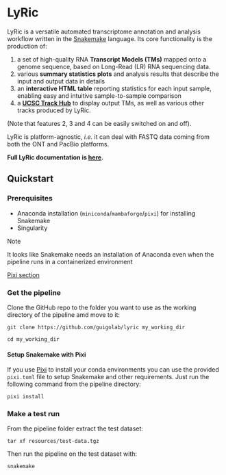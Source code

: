 # LyRic

LyRic is a versatile automated transcriptome annotation and analysis workflow written in the [Snakemake](https://snakemake.readthedocs.io/en/stable/) language. Its core functionality is the production of:

1. a set of high-quality RNA **Transcript Models (TMs)** mapped onto a genome sequence, based on Long-Read (LR) RNA sequencing data.
2. various **summary statistics plots** and analysis results that describe the input and output data in details
3. an **interactive HTML table** reporting statistics for each input sample, enabling easy and intuitive sample-to-sample comparison 
4. a **[UCSC Track Hub](http://genome.cse.ucsc.edu/goldenPath/help/hgTrackHubHelp.html)** to display output TMs, as well as various other tracks produced by LyRic.

(Note that features 2, 3 and 4 can be easily switched on and off).

LyRic is platform-agnostic, *i.e.* it can deal with FASTQ data coming from both the ONT and PacBio platforms.

**Full LyRic documentation is [here](https://guigolab.github.io/LyRic/documentation.html).**


## Quickstart

### Prerequisites

* Anaconda installation (`miniconda`/`mambaforge`/`pixi`) for installing Snakemake
* Singularity

> [!NOTE]  
> It looks like Snakemake needs an installation of Anaconda even when the pipeline runs in a containerized environment

<!-- TODO: Add docs or reference on how to install Snakemake -->

[Pixi section](#setup-snakemake-with-pixi)

### Get the pipeline

Clone the GitHub repo to the folder you want to use as the working directory of the pipeline amd move to it:

```
git clone https://github.com/guigolab/lyric my_working_dir

cd my_working_dir
```

#### Setup Snakemake with Pixi

If you use [Pixi](https://pixi.sh/) to install your conda environments you can use the provided `pixi.toml` file to setup Snakemake and other requirements. Just run the following command from the pipeline directory:

```
pixi install
```

### Make a test run

From the pipeline folder extract the test dataset:

```
tar xf resources/test-data.tgz
```

Then run the pipeline on the test dataset with:

```
snakemake
```
